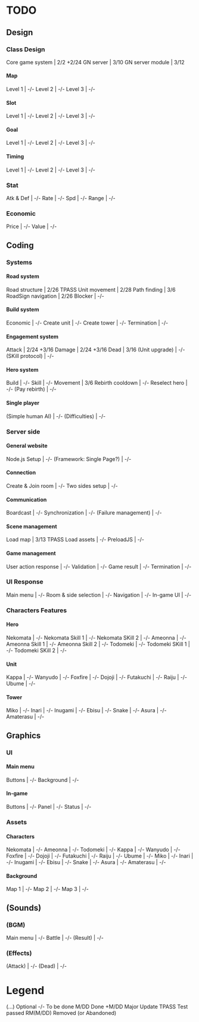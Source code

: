 # TODO

## Design
### Class Design
Core game system							|	2/2		+2/24
GN server									|	3/10
GN server module							|	3/12

#### Map
Level 1										|	-/-
Level 2										|	-/-
Level 3										|	-/-
#### Slot
Level 1										|	-/-
Level 2										|	-/-
Level 3										|	-/-
#### Goal
Level 1										|	-/-
Level 2										|	-/-
Level 3										|	-/-
#### Timing
Level 1										|	-/-
Level 2										|	-/-
Level 3										|	-/-

### Stat
Atk & Def									|	-/-
Rate										|	-/-
Spd											|	-/-
Range										|	-/-

### Economic
Price										|	-/-
Value										|	-/-


## Coding
### Systems
#### Road system
Road structure								|	2/26	TPASS
Unit movement								|	2/28
Path finding								|	3/6
RoadSign navigation							|	2/26
Blocker										|	-/-
#### Build system
Economic									|	-/-
Create unit									|	-/-
Create tower								|	-/-
Termination									|	-/-
#### Engagement system
Attack										|	2/24	+3/16
Damage										|	2/24	+3/16
Dead										|	3/16
(Unit upgrade)								|	-/-
(SKill protocol)							|	-/-
#### Hero system
Build										|	-/-
Skill										|	-/-
Movement									|	3/6
Rebirth cooldown							|	-/-
Reselect hero								|	-/-
(Pay rebirth)								|	-/-
#### Single player
(Simple human AI)							|	-/-
(Difficulties)								|	-/-

### Server side
#### General website
Node.js Setup								|	-/-
(Framework: Single Page?)					|	-/-
#### Connection
Create & Join room							|	-/-
Two sides setup								|	-/-
#### Communication
Boardcast									|	-/-
Synchronization								|	-/-
(Failure management)						|	-/-
#### Scene management
Load map									|	3/13	TPASS
Load assets									|	-/-
PreloadJS									|	-/-
#### Game management
User action response						|	-/-
Validation									|	-/-
Game result									|	-/-
Termination									|	-/-

### UI Response
Main menu									|	-/-
Room & side selection						|	-/-
Navigation									|	-/-
In-game UI									|	-/-

### Characters Features
#### Hero
Nekomata									|	-/-
Nekomata Skill 1							|	-/-
Nekomata SKill 2							|	-/-
Ameonna										|	-/-
Ameonna Skill 1								|	-/-
Ameonna Skill 2								|	-/-
Todomeki									|	-/-
Todomeki SKill 1							|	-/-
Todomeki SKill 2							|	-/-
#### Unit
Kappa										|	-/-
Wanyudo										|	-/-
Foxfire										|	-/-
Dojoji										|	-/-
Futakuchi									|	-/-
Raiju										|	-/-
Ubume										|	-/-
#### Tower
Miko										|	-/-
Inari										|	-/-
Inugami										|	-/-
Ebisu										|	-/-
Snake										|	-/-
Asura										|	-/-
Amaterasu									|	-/-


## Graphics
### UI
#### Main menu
Buttons										|	-/-
Background									|	-/-
#### In-game
Buttons										|	-/-
Panel										|	-/-
Status										|	-/-

### Assets
#### Characters
Nekomata									|	-/-
Ameonna										|	-/-
Todomeki									|	-/-
Kappa										|	-/-
Wanyudo										|	-/-
Foxfire										|	-/-
Dojoji										|	-/-
Futakuchi									|	-/-
Raiju										|	-/-
Ubume										|	-/-
Miko										|	-/-
Inari										|	-/-
Inugami										|	-/-
Ebisu										|	-/-
Snake										|	-/-
Asura										|	-/-
Amaterasu									|	-/-
#### Background
Map 1										|	-/-
Map 2										|	-/-
Map 3										|	-/-


## (Sounds)
### (BGM)
Main menu									|	-/-
Battle										|	-/-
(Result)									|	-/-
### (Effects)
(Attack)									|	-/-
(Dead)										|	-/-

# Legend
(...)				Optional
-/-					To be done
M/DD				Done
+M/DD				Major Update
TPASS				Test passed
RM(M/DD)			Removed (or Abandoned)